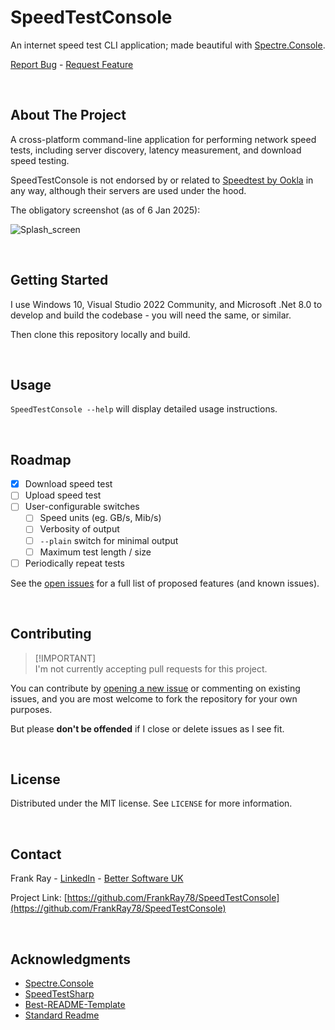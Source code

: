 # SpeedTestConsole
An internet speed test CLI application; made beautiful with [Spectre.Console](https://github.com/spectreconsole/spectre.console).

<p align="left">
    <a href="https://github.com/FrankRay78/SpeedTestConsole/issues/new?labels=needs%20triage,bug&template=bug-report---.md">Report Bug</a>
    -
    <a href="https://github.com/FrankRay78/SpeedTestConsole/issues/new?labels=needs%20triage,enhancement&template=feature-request---.md">Request Feature</a>
</p>

<br />


## About The Project
A cross-platform command-line application for performing network speed tests, including server discovery, latency measurement, and download speed testing. 

SpeedTestConsole is not endorsed by or related to [Speedtest by Ookla](https://www.speedtest.net/) in any way, although their servers are used under the hood.

The obligatory screenshot (as of 6 Jan 2025):

![Splash_screen](https://github.com/user-attachments/assets/b1befbc3-2c32-40e6-8281-2beae59a3b25)

<br />


## Getting Started
I use Windows 10, Visual Studio 2022 Community, and Microsoft .Net 8.0 to develop and build the codebase - you will need the same, or similar.

Then clone this repository locally and build.

<br />


## Usage
`SpeedTestConsole --help` will display detailed usage instructions.

<br />


## Roadmap
- [X] Download speed test
- [ ] Upload speed test
- [ ] User-configurable switches
   - [ ] Speed units (eg. GB/s, Mib/s)
   - [ ] Verbosity of output
   - [ ] `--plain` switch for minimal output
   - [ ] Maximum test length / size
- [ ] Periodically repeat tests

See the [open issues](https://github.com/FrankRay78/SpeedTestConsole/issues) for a full list of proposed features (and known issues).

<br />


##  Contributing
> [!IMPORTANT]\
> I'm not currently accepting pull requests for this project. 

You can contribute by [opening a new issue](https://github.com/FrankRay78/SpeedTestConsole/issues/new/choose) or commenting on existing issues, and you are most welcome to fork the repository for your own purposes. 

But please **don't be offended** if I close or delete issues as I see fit.

<br />


## License
Distributed under the MIT license. See `LICENSE` for more information.

<br />


## Contact
Frank Ray - [LinkedIn](https://www.linkedin.com/in/frankray/) - [Better Software UK](https://bettersoftware.uk)

Project Link: [https://github.com/FrankRay78/SpeedTestConsole](https://github.com/FrankRay78/SpeedTestConsole)

<br />


## Acknowledgments
* [Spectre.Console](https://github.com/spectreconsole/spectre.console)
* [SpeedTestSharp](https://github.com/manuelmayer-dev/SpeedTestSharp)
* [Best-README-Template](https://github.com/othneildrew/Best-README-Template)
* [Standard Readme](https://github.com/RichardLitt/standard-readme)
